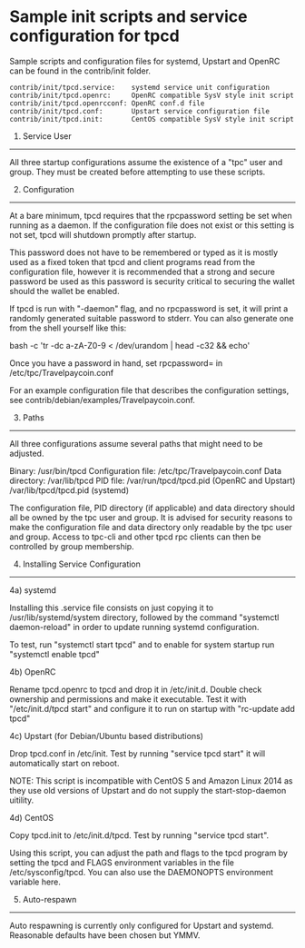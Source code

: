 Sample init scripts and service configuration for tpcd
==========================================================

Sample scripts and configuration files for systemd, Upstart and OpenRC
can be found in the contrib/init folder.

    contrib/init/tpcd.service:    systemd service unit configuration
    contrib/init/tpcd.openrc:     OpenRC compatible SysV style init script
    contrib/init/tpcd.openrcconf: OpenRC conf.d file
    contrib/init/tpcd.conf:       Upstart service configuration file
    contrib/init/tpcd.init:       CentOS compatible SysV style init script

1. Service User
---------------------------------

All three startup configurations assume the existence of a "tpc" user
and group.  They must be created before attempting to use these scripts.

2. Configuration
---------------------------------

At a bare minimum, tpcd requires that the rpcpassword setting be set
when running as a daemon.  If the configuration file does not exist or this
setting is not set, tpcd will shutdown promptly after startup.

This password does not have to be remembered or typed as it is mostly used
as a fixed token that tpcd and client programs read from the configuration
file, however it is recommended that a strong and secure password be used
as this password is security critical to securing the wallet should the
wallet be enabled.

If tpcd is run with "-daemon" flag, and no rpcpassword is set, it will
print a randomly generated suitable password to stderr.  You can also
generate one from the shell yourself like this:

bash -c 'tr -dc a-zA-Z0-9 < /dev/urandom | head -c32 && echo'

Once you have a password in hand, set rpcpassword= in /etc/tpc/Travelpaycoin.conf

For an example configuration file that describes the configuration settings,
see contrib/debian/examples/Travelpaycoin.conf.

3. Paths
---------------------------------

All three configurations assume several paths that might need to be adjusted.

Binary:              /usr/bin/tpcd
Configuration file:  /etc/tpc/Travelpaycoin.conf
Data directory:      /var/lib/tpcd
PID file:            /var/run/tpcd/tpcd.pid (OpenRC and Upstart)
                     /var/lib/tpcd/tpcd.pid (systemd)

The configuration file, PID directory (if applicable) and data directory
should all be owned by the tpc user and group.  It is advised for security
reasons to make the configuration file and data directory only readable by the
tpc user and group.  Access to tpc-cli and other tpcd rpc clients
can then be controlled by group membership.

4. Installing Service Configuration
-----------------------------------

4a) systemd

Installing this .service file consists on just copying it to
/usr/lib/systemd/system directory, followed by the command
"systemctl daemon-reload" in order to update running systemd configuration.

To test, run "systemctl start tpcd" and to enable for system startup run
"systemctl enable tpcd"

4b) OpenRC

Rename tpcd.openrc to tpcd and drop it in /etc/init.d.  Double
check ownership and permissions and make it executable.  Test it with
"/etc/init.d/tpcd start" and configure it to run on startup with
"rc-update add tpcd"

4c) Upstart (for Debian/Ubuntu based distributions)

Drop tpcd.conf in /etc/init.  Test by running "service tpcd start"
it will automatically start on reboot.

NOTE: This script is incompatible with CentOS 5 and Amazon Linux 2014 as they
use old versions of Upstart and do not supply the start-stop-daemon uitility.

4d) CentOS

Copy tpcd.init to /etc/init.d/tpcd. Test by running "service tpcd start".

Using this script, you can adjust the path and flags to the tpcd program by
setting the tpcd and FLAGS environment variables in the file
/etc/sysconfig/tpcd. You can also use the DAEMONOPTS environment variable here.

5. Auto-respawn
-----------------------------------

Auto respawning is currently only configured for Upstart and systemd.
Reasonable defaults have been chosen but YMMV.
